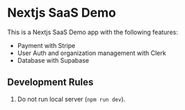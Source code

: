 # Nextjs SaaS Demo

This is a Nextjs SaaS Demo app with the following features:
- Payment with Stripe
- User Auth and organization management with Clerk
- Database with Supabase

## Development Rules

1. Do not run local server (`npm run dev`).
